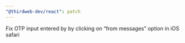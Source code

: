 ```yaml
---
"@thirdweb-dev/react": patch
---
```


Fix OTP input entered by by clicking on “from messages” option in iOS safari
